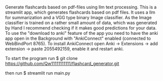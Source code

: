 Generate flashcards based on pdf-files using llm text processing. This is a streamlit app, which generates flashcards based on pdf files. It uses a llm for summarization and a VGG type binary Image classifier. As the Image classifier is trained on a rather small amount of data, which was generated by Hand I recommend checking if it makes good predictions for your data. To use the "download to anki" feature of the app you need to have the anki app open in the Background with "AnkiConnect" enabled (connected to WebBindPort 8765). To install AnkiConnect open Anki -> Extensions -> add extension -> paste 2055492159, enable it and restart anki.

To start the program run 
$ git clone https://github.com/Qw11111111111/flashcard_generator.git

then run $ streamlit run main.py
